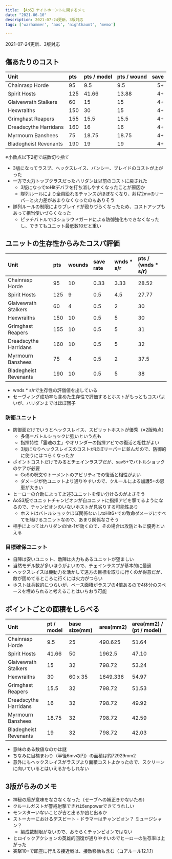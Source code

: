 ```yaml
---
title: 【AoS】ナイトホーントに関するメモ
date: "2021-06-10"
description: 2021-07-24更新、3版対応
tags: ['warhammer', 'aos', 'nighthaunt', 'memo']

---
```

2021-07-24更新、3版対応

## 傷あたりのコスト

| Unit                  | pts | pts / model | pts / wound | save |
| :-------------------- | :-- | :---------- | :---------- | ---: |
| Chainrasp Horde       | 95  | 9.5         | 9.5         | 5+   |
| Spirit Hosts          | 125 | 41.66       | 13.88       | 4+   |
| Glaivewrath Stalkers  | 60  | 15          | 15          | 4+   |
| Hexwraiths            | 150 | 30          | 15          | 4+   |
| Grimghast Reapers     | 155 | 15.5        | 15.5        | 4+   |
| Dreadscythe Harridans | 160 | 16          | 16          | 4+   |
| Myrmourn Banshees     | 75  | 18.75       | 18.75       | 4+   |
| Bladegheist Revenants | 190 | 19          | 19          | 4+   |

※小数点以下2桁で端数切り捨て

- 3版になってラスプ、ヘックスレイス、バンシー、ブレイドのコストが上がった
- 一方で火力トップクラスだったハリダンは以前のコストに戻された
  - 3版になってtoHitデバフを打ち消しやすくなったことが原因か
  - 隊列ルールにより全員殴れるチャンスがほぼなくなり、射程2mvのリーパーと火力差があまりなくなったのもありそう
- 隊列ルールの制限によりブレイドが殴りづらくなったため、コストアップもあって相当使いづらくなった
  - ピッチバトルではシュラウドガードによる防御強化もできなくなったし、できてもユニット最低数10だと重い

## ユニットの生存性からみたコスパ評価

| Unit                  | pts | wounds | save rate | wnds * s/r | pts / (wnds * s/r) |
| :-------------------- | :-- | :----- | :-------- | :--------- | :----------------- |
| Chainrasp Horde       | 95  | 10     | 0.33      | 3.33       | 28.52              |
| Spirit Hosts          | 125 | 9      | 0.5       | 4.5        | 27.77              |
| Glaivewrath Stalkers  | 60  | 4      | 0.5       | 2          | 30                 |
| Hexwraiths            | 150 | 10     | 0.5       | 5          | 30                 |
| Grimghast Reapers     | 155 | 10     | 0.5       | 5          | 31                 |
| Dreadscythe Harridans | 160 | 10     | 0.5       | 5          | 32                 |
| Myrmourn Banshees     | 75  | 4      | 0.5       | 2          | 37.5               |
| Bladegheist Revenants | 190 | 10     | 0.5       | 5          | 38                 |

- wnds * s/rで生存性の評価値を出している
- セーヴィング成功率も含めた生存性で評価するとホストがもっともコスパよいが、ハリダンまではほぼ団子

### 防衛ユニット
- 防御面だけでいうとヘックスレイス、スピリットホストが優秀（※2版時点）
  - 多傷＝バトルショックに強いという点も
  - 指揮特性「霊魂の主」やオリンダーの指揮アビでの復活と相性がよい
  - 3版になりヘックスレイスのコストがほぼリーパーに並んだので、防御的に使うにはつらくなったか
- ポイントコストだけでみるとチェインラスプだが、sav5+でバトルショックのケアが必要
  - GoSの呪文やトーメントのアビリティでの復活と相性がよい
  - ダメージが他ユニットより通りやすいので、クルールによる加護5+の恩恵が大きい
- ヒーローの介助によって上述3ユニットを使い分けるのがよさそう
- AoS3版でユニットチャンピオンが自ユニットに指揮アビを撃てるようになるので、チャンピオンのいないホストが見劣りする可能性あり
  - ホストはバトルショックほぼ関係ないしtoHit6+での致命ダメージにすべてを賭けるユニットなので、あまり関係なさそう
- 相手によってはハリダンのhit-1が効くので、その場合は攻防ともに優秀といえる

### 目標確保ユニット
- 自陣は安いユニット、敵陣は火力もあるユニットが望ましい
- 当然モデル数が多いほうがよいので、チェインラスプが基本的に最適
- ヘックスレイスは機動力を活かして遠方の目標を取りに行くのが得意だが、敵が固めてるところに行くには火力がつらい
- ホストは兵数的につらいが、ベース面積がラスプの4倍あるので4体分のスペースを埋められると考えることはいちおう可能

## ポイントごとの面積をしらべる

| Unit                  | pt / model | base size(mm) | area(mm2) | area(mm2) / (pt / model) |
| :-------------------- | :----------| :----------   | :-------- | :----------------------- |
| Chainrasp Horde       | 9.5        | 25            | 490.625   | 51.64                    |
| Spirit Hosts          | 41.66      | 50            | 1962.5    | 47.10                    |
| Glaivewrath Stalkers  | 15         | 32            | 798.72    | 53.24                    |
| Hexwraiths            | 30         | 60 x 35       | 1649.336  | 54.97                    |
| Grimghast Reapers     | 15.5       | 32            | 798.72    | 51.53                    |
| Dreadscythe Harridans | 16         | 32            | 798.72    | 49.92                    |
| Myrmourn Banshees     | 18.75      | 32            | 798.72    | 42.59                    |
| Bladegheist Revenants | 19         | 32            | 798.72    | 42.03                    |

- 意味のある数値なのかは謎
- ちなみに目標まわり（半径6mvの円）の面積は約72929mm2
- 意外にもヘックスレイスがラスプより面積コストよかったので、スクリーンに向いているとはいえるかもしれない

## 3版がらみのメモ
- 神秘の盾が意味をなさなくなった（セーブへの補正きかないため）
- クルールガストが警戒射撃できればenpowerできてうれしい
- モンスターいないことが吉と出るか凶と出るか
- ストーカーにおけるデスビート・ドラマーはチャンピオン？ ミュージシャン？
  - 編成数制限がないので、おそらくチャンピオンではない
- ヒロイックアクションの英雄的回復が通りやすいのでヒーローの生存率は上がった
- 突撃10+で即座に行える接近戦は、接敵移動も含む（コアルール12.1.1）